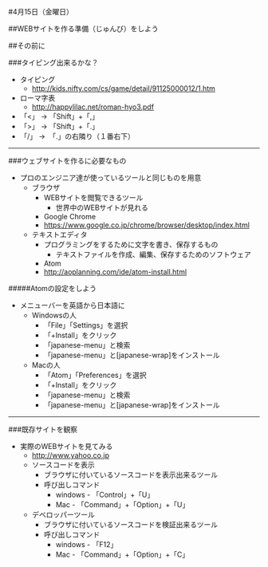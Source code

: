 #4月15日（金曜日）

##WEBサイトを作る準備（じゅんび）をしよう

##その前に

###タイピング出来るかな？
* タイピング
	* http://kids.nifty.com/cs/game/detail/91125000012/1.htm
* ローマ字表
	* http://happylilac.net/roman-hyo3.pdf
* 「<」 → 「Shift」+「,」
* 「>」 → 「Shift」+「.」
* 「/」 →　「.」の右隣り（１番右下）

---

###ウェブサイトを作るに必要なもの
* プロのエンジニア達が使っているツールと同じものを用意
	* ブラウザ
		* WEBサイトを閲覧できるツール
			* 世界中のWEBサイトが見れる
		* Google Chrome
		* <a href="https://www.google.co.jp/chrome/browser/desktop/index.html" target="_blank">https://www.google.co.jp/chrome/browser/desktop/index.html<a>
	* テキストエディタ
		* プログラミングをするために文字を書き、保存するもの
			* テキストファイルを作成、編集、保存するためのソフトウェア
		* Atom
		* <a href="http://aoplanning.com/ide/atom-install.html" target="_blank">http://aoplanning.com/ide/atom-install.html<a>

#####Atomの設定をしよう
* メニューバーを英語から日本語に
	* Windowsの人
		* 「File」「Settings」を選択
		* 「+Install」をクリック
		* 「japanese-menu」と検索
		* 「japanese-menu」と[japanese-wrap]をインストール
	* Macの人
		* 「Atom」「Preferences」を選択
		* 「+Install」をクリック
		* 「japanese-menu」と検索
		* 「japanese-menu」と[japanese-wrap]をインストール

---

###既存サイトを観察
* 実際のWEBサイトを見てみる
	* <a href="http://www.yahoo.co.jp" target="_blank">http://www.yahoo.co.jp</a>
	* ソースコードを表示
		* ブラウザに付いているソースコードを表示出来るツール
		* 呼び出しコマンド
			* windows - 「Control」+「U」
			* Mac - 「Command」+「Option」+「U」
	* デベロッパーツール
		* ブラウザに付いているソースコードを検証出来るツール
		* 呼び出しコマンド
			* windows - 「F12」
			* Mac - 「Command」+「Option」+「C」